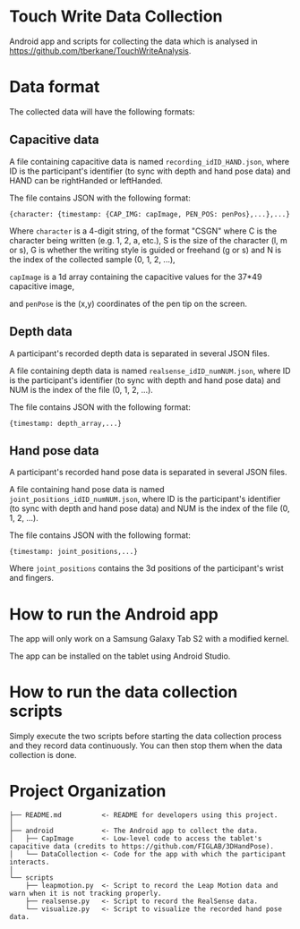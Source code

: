 # Touch Write Data Collection
Android app and scripts for collecting the data which is analysed in https://github.com/tberkane/TouchWriteAnalysis.

# Data format
The collected data will have the following formats:

## Capacitive data
A file containing capacitive data is named `recording_idID_HAND.json`, where ID is the participant's identifier (to sync with depth and hand pose data) and HAND can be rightHanded or leftHanded.

The file contains JSON with the following format:

`{character: {timestamp: {CAP_IMG: capImage, PEN_POS: penPos},...},...}`

Where `character` is a 4-digit string, of the format "CSGN" where C is the character being written (e.g. 1, 2, a, etc.), S is the size of the character (l, m or s), G is whether the writing style is guided or freehand (g or s) and N is the index of the collected sample (0, 1, 2, ...),

`capImage` is a 1d array containing the capacitive values for the 37*49 capacitive image,

and `penPose` is the (x,y) coordinates of the pen tip on the screen.

## Depth data
A participant's recorded depth data is separated in several JSON files.

A file containing depth data is named `realsense_idID_numNUM.json`, where ID is the participant's identifier (to sync with depth and hand pose data) and NUM is the index of the file (0, 1, 2, ...).

The file contains JSON with the following format:

`{timestamp: depth_array,...}`

## Hand pose data
A participant's recorded hand pose data is separated in several JSON files.

A file containing hand pose data is named `joint_positions_idID_numNUM.json`, where ID is the participant's identifier (to sync with depth and hand pose data) and NUM is the index of the file (0, 1, 2, ...).

The file contains JSON with the following format:

`{timestamp: joint_positions,...}`

Where `joint_positions` contains the 3d positions of the participant's wrist and fingers.

# How to run the Android app
The app will only work on a Samsung Galaxy Tab S2 with a modified kernel.

The app can be installed on the tablet using Android Studio.

# How to run the data collection scripts
Simply execute the two scripts before starting the data collection process and they record data continuously. You can then stop them when the data collection is done.


# Project Organization
    ├── README.md          <- README for developers using this project.
    │
    ├── android            <- The Android app to collect the data.
    │   ├── CapImage       <- Low-level code to access the tablet's capacitive data (credits to https://github.com/FIGLAB/3DHandPose).
    │   └── DataCollection <- Code for the app with which the participant interacts.
    │
    └── scripts
        ├── leapmotion.py  <- Script to record the Leap Motion data and warn when it is not tracking properly.
        ├── realsense.py   <- Script to record the RealSense data.
        └── visualize.py   <- Script to visualize the recorded hand pose data.
